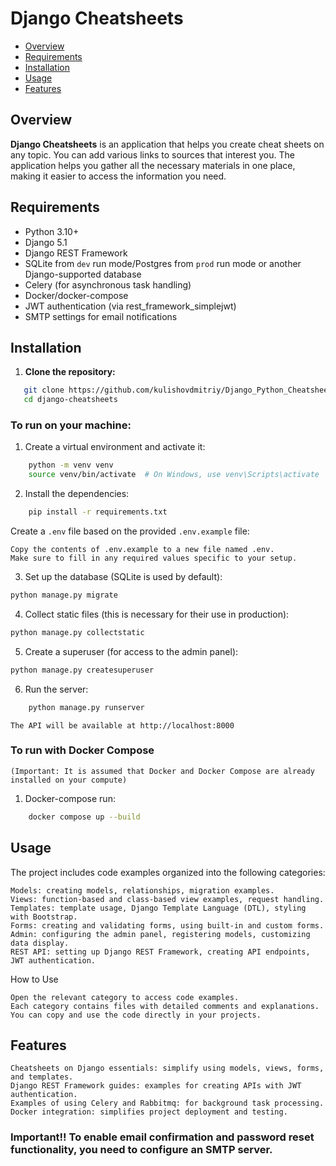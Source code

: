 # Django Cheatsheets

- [Overview](#overview)
- [Requirements](#requirements)
- [Installation](#installation)
- [Usage](#usage)
- [Features](#features)


## Overview

**Django Cheatsheets** is an application that helps you create cheat sheets on any topic. You can add various links to sources that interest you. The application helps you gather all the necessary materials in one place, making it easier to access the information you need.


## Requirements


- Python 3.10+
- Django 5.1
- Django REST Framework
- SQLite from `dev` run mode/Postgres from `prod` run mode or another Django-supported database
- Celery (for asynchronous task handling)
- Docker/docker-compose
- JWT authentication (via rest_framework_simplejwt)
- SMTP settings for email notifications


## Installation

1. **Clone the repository:**
```bash
   git clone https://github.com/kulishovdmitriy/Django_Python_Cheatsheets.git
   cd django-cheatsheets
```

### To run on your machine:

1. Create a virtual environment and activate it:
```bash
    python -m venv venv
    source venv/bin/activate  # On Windows, use venv\Scripts\activate
```

2. Install the dependencies:
```bash
    pip install -r requirements.txt
```

Create a `.env` file based on the provided `.env.example` file:

    Copy the contents of .env.example to a new file named .env.
    Make sure to fill in any required values specific to your setup.

3. Set up the database (SQLite is used by default):
```bash
python manage.py migrate
```

4. Collect static files (this is necessary for their use in production):

```bash
python manage.py collectstatic
```

5. Create a superuser (for access to the admin panel):

```bash
python manage.py createsuperuser
```

6. Run the server:
```bash
    python manage.py runserver
```
`The API will be available at http://localhost:8000`

### To run with Docker Compose
`(Important: It is assumed that Docker and Docker Compose are already installed on your compute)`

1. Docker-compose run:
```bash
    docker compose up --build
```


## Usage


The project includes code examples organized into the following categories:

    Models: creating models, relationships, migration examples.
    Views: function-based and class-based view examples, request handling.
    Templates: template usage, Django Template Language (DTL), styling with Bootstrap.
    Forms: creating and validating forms, using built-in and custom forms.
    Admin: configuring the admin panel, registering models, customizing data display.
    REST API: setting up Django REST Framework, creating API endpoints, JWT authentication.

How to Use

    Open the relevant category to access code examples.
    Each category contains files with detailed comments and explanations.
    You can copy and use the code directly in your projects.

## Features

    Cheatsheets on Django essentials: simplify using models, views, forms, and templates.
    Django REST Framework guides: examples for creating APIs with JWT authentication.
    Examples of using Celery and Rabbitmq: for background task processing.
    Docker integration: simplifies project deployment and testing.


### Important!! To enable email confirmation and password reset functionality, you need to configure an SMTP server.

